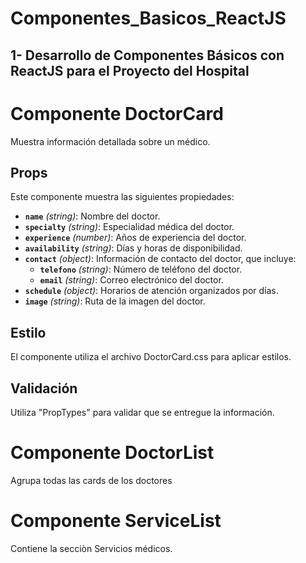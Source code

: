# Componentes_Basicos_ReactJS

## 1- Desarrollo de Componentes Básicos con ReactJS para el Proyecto del Hospital 

# Componente DoctorCard
Muestra información detallada sobre un médico.

## Props  

Este componente muestra las siguientes propiedades:  

- **`name`** *(string)*: Nombre del doctor.  
- **`specialty`** *(string)*: Especialidad médica del doctor.  
- **`experience`** *(number)*: Años de experiencia del doctor.  
- **`availability`** *(string)*: Días y horas de disponibilidad.  
- **`contact`** *(object)*: Información de contacto del doctor, que incluye:  
  - **`telefono`** *(string)*: Número de teléfono del doctor.  
  - **`email`** *(string)*: Correo electrónico del doctor.  
- **`schedule`** *(object)*: Horarios de atención organizados por días.  
- **`image`** *(string)*: Ruta de la imagen del doctor.
 

## Estilo
El componente utiliza el archivo DoctorCard.css para aplicar estilos.

## Validación
Utiliza "PropTypes" para validar que se entregue la información.

# Componente DoctorList
Agrupa todas las cards de los doctores 

# Componente ServiceList
Contiene la secciòn Servicios médicos. 